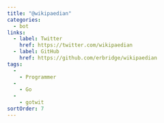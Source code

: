 ```yaml
---
title: "@wikipaedian"
categories:
  - bot
links:
  - label: Twitter
    href: https://twitter.com/wikipaedian
  - label: GitHub
    href: https://github.com/erbridge/wikipaedian
tags:
  -
    - Programmer
  -
    - Go
  -
    - gotwit
sortOrder: 7
---
```

